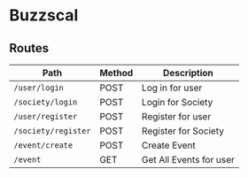 # Buzzscal

## Routes

Path  |  Method  |  Description
|---- |  ------  |  -----------|
| `/user/login`       | POST |  Log in for user        |
| `/society/login`    | POST | Login for Society       |
| `/user/register`    | POST | Register for user       |
| `/society/register` | POST | Register for Society    |
| `/event/create`     | POST | Create Event            |
| `/event`            | GET  | Get All Events for user |
